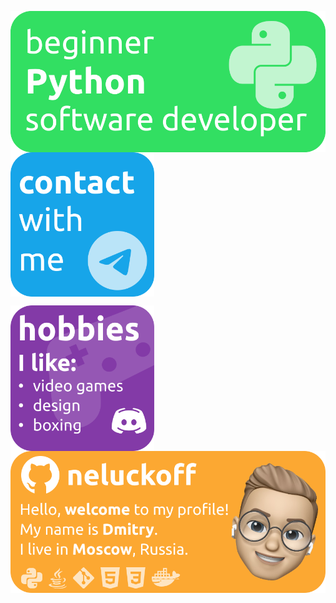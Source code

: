 <img align="left" alt="neluckoff | VK" width="520px" 
     src="https://github.com/neluckoff/neluckoff/blob/main/assets/Python.svg" />
 <img align="center" alt="neluckoff | VK" width="230px" 
   src="https://github.com/neluckoff/neluckoff/blob/main/assets/tg.svg" />
     
     
 <img align="left" alt="neluckoff | VK" width="230px" 
     src="https://github.com/neluckoff/neluckoff/blob/main/assets/hobbies.svg" />
 <img align="center" alt="neluckoff | VK" width="520px" 
     src="https://github.com/neluckoff/neluckoff/blob/main/assets/neluckoff.svg" />

<!-- <img align="right" src="https://github-readme-stats.vercel.app/api/top-langs?username=neluckoff&show_icons=true&title_color=262626&bg_color=ffffff&hide_border=true&locale=en&layout=compact&border_radius=30&card_width=370&langs_count=6" alt="neluckoff" /> -->
